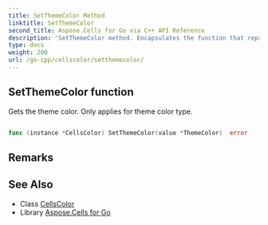 ```yaml
---
title: SetThemeColor Method 
linktitle: SetThemeColor
second_title: Aspose.Cells for Go via C++ API Reference
description: 'SetThemeColor method. Encapsulates the function that represents setthemecolor in Go.'
type: docs
weight: 200
url: /go-cpp/cellscolor/setthemecolor/
---
```


## SetThemeColor function

Gets the theme color. Only applies for theme color type.

```go

func (instance *CellsColor) SetThemeColor(value *ThemeColor)  error

```

## Remarks


## See Also

* Class [CellsColor](../)
* Library [Aspose.Cells for Go](../../)
